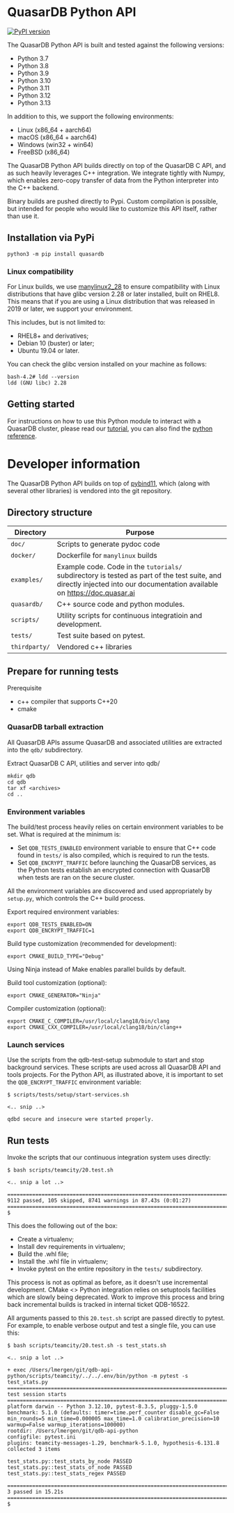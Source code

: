 # QuasarDB Python API

[![PyPI version](https://badge.fury.io/py/quasardb.svg)](https://pypi.org/project/quasardb/)

The QuasarDB Python API is built and tested against the following versions:

- Python 3.7
- Python 3.8
- Python 3.9
- Python 3.10
- Python 3.11
- Python 3.12
- Python 3.13

In addition to this, we support the following environments:

- Linux (x86_64 + aarch64)
- macOS (x86_64 + aarch64)
- Windows (win32 + win64)
- FreeBSD (x86_64)

The QuasarDB Python API builds directly on top of the QuasarDB C API, and as such heavily leverages C++ integration. We integrate tightly with Numpy, which enables zero-copy transfer of data from the Python interpreter into the C++ backend.

Binary builds are pushed directly to Pypi. Custom compilation is possible, but intended for people who would like to customize this API itself, rather than use it.

## Installation via PyPi

```
python3 -m pip install quasardb
```

### Linux compatibility

For Linux builds, we use [manylinux2_28](https://github.com/pypa/manylinux) to ensure compatibility with Linux distributions that have glibc version 2.28 or later installed, built on RHEL8. This means that if you are using a Linux distribution that was released in 2019 or later, we support your environment.

This includes, but is not limited to:
* RHEL8+ and derivatives;
* Debian 10 (buster) or later;
* Ubuntu 19.04 or later.

You can check the glibc version installed on your machine as follows:

```
bash-4.2# ldd --version
ldd (GNU libc) 2.28
```

## Getting started

For instructions on how to use this Python module to interact with a QuasarDB cluster, please read our [tutorial](https://doc.quasardb.net/master/user-guide/api/python.html), you can also find the [python reference](https://doc.quasardb.net/master/pydoc/quasardb.quasardb.html).

# Developer information

The QuasarDB Python API builds on top of [pybind11](https://github.com/pybind/pybind11), which (along with several other libraries) is vendored into the git repository.

## Directory structure

| Directory     | Purpose                                                                                                                                                                    |
| ------------- | ---------------------------------------------------------------------------------------------------------------------------------------------------------------------------|
| `doc/`        | Scripts to generate pydoc code                                                                                                                                             |
| `docker/`     | Dockerfile for `manylinux` builds                                                                                                                                          |
| `examples/`   | Example code. Code in the `tutorials/` subdirectory is tested as part of the test suite, and directly injected into our documentation available on https://doc.quasar.ai   |
| `quasardb/`   | C++ source code and python modules.                                                                                                                                        |
| `scripts/`    | Utility scripts for continuous integratioin and development.                                                                                                               |
| `tests/`      | Test suite based on pytest.                                                                                                                                                |
| `thirdparty/` | Vendored c++ libraries                                                                                                                                                     |


## Prepare for running tests

Prerequisite
* c++ compiler that supports C++20
* cmake

### QuasarDB tarball extraction

All QuasarDB APIs assume QuasarDB and associated utilities are extracted into the `qdb/` subdirectory.

Extract QuasarDB C API, utilities and server into qdb/
```
mkdir qdb
cd qdb
tar xf <archives>
cd ..
```

### Environment variables

The build/test process heavily relies on certain environment variables to be set. What is required at the minimum is:

* Set `QDB_TESTS_ENABLED` environment variable to ensure that C++ code found in `tests/` is also compiled, which is required to run the tests.
* Set `QDB_ENCRYPT_TRAFFIC` before launching the QuasarDB services, as the Python tests establish an encrypted connection with QuasarDB when tests are ran on the secure cluster.

All the environment variables are discovered and used appropriately by `setup.py`, which controls the C++ build process.


Export required environment variables:

```
export QDB_TESTS_ENABLED=ON
export QDB_ENCRYPT_TRAFFIC=1
```

Build type customization (recommended for development):

```
export CMAKE_BUILD_TYPE="Debug"
```

Using Ninja instead of Make enables parallel builds by default.

Build tool customization (optional):

```
export CMAKE_GENERATOR="Ninja"
```

Compiler customization (optional):

```
export CMAKE_C_COMPILER=/usr/local/clang18/bin/clang
export CMAKE_CXX_COMPILER=/usr/local/clang18/bin/clang++
```

### Launch services

Use the scripts from the qdb-test-setup submodule to start and stop background services. These scripts are used across all QuasarDB API and tools projects. For the Python API, as illustrated above, it is important to set the `QDB_ENCRYPT_TRAFFIC` environment variable:

```
$ scripts/tests/setup/start-services.sh

<.. snip ..>

qdbd secure and insecure were started properly.
```

## Run tests

Invoke the scripts that our continuous integration system uses directly:

```
$ bash scripts/teamcity/20.test.sh

<.. snip a lot ..>

========================================================================================= 9112 passed, 105 skipped, 8741 warnings in 87.43s (0:01:27) ==========================================================================================
$

```

This does the following out of the box:

* Create a virtualenv;
* Install dev requirements in virtualenv;
* Build the .whl file;
* Install the .whl file in virtualenv;
* Invoke pytest on the entire repository in the `tests/` subdirectory.

This process is not as optimal as before, as it doesn't use incremental development. CMake <> Python integration relies on setuptools facilities which are slowly being deprecated. Work to improve this process and bring back incremental builds is tracked in internal ticket QDB-16522.

All arguments passed to this `20.test.sh` script are passed directly to pytest. For example, to enable verbose output and test a single file, you can use this:

```
$ bash scripts/teamcity/20.test.sh -s test_stats.sh

<.. snip a lot ..>

+ exec /Users/lmergen/git/qdb-api-python/scripts/teamcity/../../.env/bin/python -m pytest -s test_stats.py
============================================================================================================= test session starts ==============================================================================================================
platform darwin -- Python 3.12.10, pytest-8.3.5, pluggy-1.5.0
benchmark: 5.1.0 (defaults: timer=time.perf_counter disable_gc=False min_rounds=5 min_time=0.000005 max_time=1.0 calibration_precision=10 warmup=False warmup_iterations=100000)
rootdir: /Users/lmergen/git/qdb-api-python
configfile: pytest.ini
plugins: teamcity-messages-1.29, benchmark-5.1.0, hypothesis-6.131.8
collected 3 items

test_stats.py::test_stats_by_node PASSED
test_stats.py::test_stats_of_node PASSED
test_stats.py::test_stats_regex PASSED

============================================================================================================== 3 passed in 15.21s ==============================================================================================================
$
```
